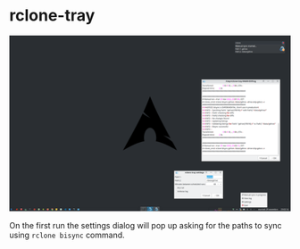 # rclone-tray

![rclone-tray screenshot](screenshot.png)

On the first run the settings dialog will pop up asking for the paths to sync using `rclone bisync` command.
